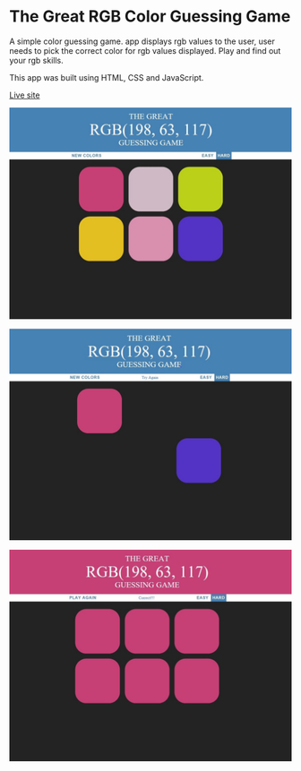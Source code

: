 # The Great RGB Color Guessing Game
A simple color guessing game. app displays rgb values to the user, user needs to pick the correct color for rgb values displayed. Play and find out your rgb skills. 

This app was built using HTML, CSS and JavaScript.

[Live site](https://dilanlivera.github.io/colorgame/)

![alt text](https://github.com/DilanLivera/colorgame/blob/master/img/colorgame.jpg)

![alt text](https://github.com/DilanLivera/colorgame/blob/master/img/colorgame-2.jpg)

![alt text](https://github.com/DilanLivera/colorgame/blob/master/img/colorgame-3.jpg)
